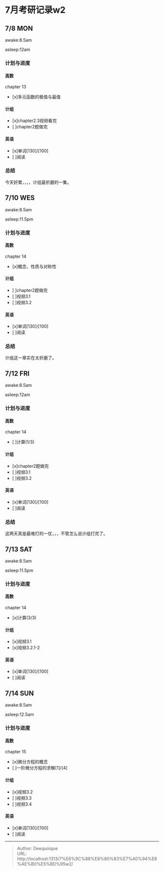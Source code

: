 # 7月考研记录w2

## 7/8 MON
awake:8.5am

asleep:12am
### 计划与进度
#### 高数
chapter 13
- [x]多元函数的极值与最值
#### 计组
- [x]chapter2.3视频看完
- [ ]chapter2题做完
#### 英语
- [x]单词[130]/[100] 
- [ ]阅读

### 总结
今天好累，，，，计组最折磨的一集。

## 7/10 WES
awake:8.5am

asleep:11.5pm
### 计划与进度
#### 高数
chapter 14
- [x]概念、性质与对称性
#### 计组
- [ ]chapter2题做完
- [ ]视频3.1
- [ ]视频3.2

#### 英语
- [x]单词[130]/[100] 
- [ ]阅读

### 总结
计组这一章实在太折磨了。

## 7/12 FRI
awake:8.5am

asleep:12am
### 计划与进度
#### 高数
chapter 14
- [ ]计算(1/3)
#### 计组
- [x]chapter2题做完
- [ ]视频3.1
- [ ]视频3.2

#### 英语
- [x]单词[130]/[100] 
- [ ]阅读
### 总结
这两天真是最难打的一仗，，，不管怎么说计组打完了。

## 7/13 SAT
awake:8.5am

asleep:11.5pm
### 计划与进度
#### 高数
chapter 14
- [x]计算(3/3)
#### 计组
- [x]视频3.1
- [x]视频3.2.1-2

#### 英语
- [x]单词[130]/[100] 
- [ ]阅读

## 7/14 SUN
awake:8.5am

asleep:12.5am
### 计划与进度
#### 高数
chapter 15
- [x]微分方程的概念
- [ ]一阶微分方程的求解[1]/[4]

#### 计组
- [x]视频3.2
- [ ]视频3.3
- [ ]视频3.4

#### 英语
- [x]单词[130]/[100] 
- [ ]阅读

---

> Author: Deequoique  
> URL: http://localhost:1313/7%E6%9C%88%E8%80%83%E7%A0%94%E8%AE%B0%E5%BD%95w2/  

